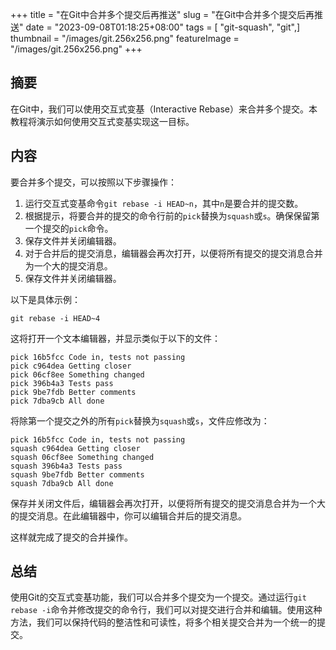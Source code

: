 +++
title = "在Git中合并多个提交后再推送"
slug = "在Git中合并多个提交后再推送"
date = "2023-09-08T01:18:25+08:00"
tags = [ "git-squash", "git",]
thumbnail = "/images/git.256x256.png"
featureImage = "/images/git.256x256.png"
+++


## 摘要

在Git中，我们可以使用交互式变基（Interactive Rebase）来合并多个提交。本教程将演示如何使用交互式变基实现这一目标。

## 内容

要合并多个提交，可以按照以下步骤操作：

1. 运行交互式变基命令`git rebase -i HEAD~n`，其中`n`是要合并的提交数。
2. 根据提示，将要合并的提交的命令行前的`pick`替换为`squash`或`s`。确保保留第一个提交的`pick`命令。
3. 保存文件并关闭编辑器。
4. 对于合并后的提交消息，编辑器会再次打开，以便将所有提交的提交消息合并为一个大的提交消息。
5. 保存文件并关闭编辑器。

以下是具体示例：

```shell
git rebase -i HEAD~4
```

这将打开一个文本编辑器，并显示类似于以下的文件：

```shell
pick 16b5fcc Code in, tests not passing
pick c964dea Getting closer
pick 06cf8ee Something changed
pick 396b4a3 Tests pass
pick 9be7fdb Better comments
pick 7dba9cb All done
```

将除第一个提交之外的所有`pick`替换为`squash`或`s`，文件应修改为：

```shell
pick 16b5fcc Code in, tests not passing
squash c964dea Getting closer
squash 06cf8ee Something changed
squash 396b4a3 Tests pass
squash 9be7fdb Better comments
squash 7dba9cb All done
```

保存并关闭文件后，编辑器会再次打开，以便将所有提交的提交消息合并为一个大的提交消息。在此编辑器中，你可以编辑合并后的提交消息。

这样就完成了提交的合并操作。

## 总结

使用Git的交互式变基功能，我们可以合并多个提交为一个提交。通过运行`git rebase -i`命令并修改提交的命令行，我们可以对提交进行合并和编辑。使用这种方法，我们可以保持代码的整洁性和可读性，将多个相关提交合并为一个统一的提交。


